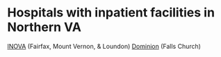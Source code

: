# Hospitals with inpatient facilities in Northern VA

[INOVA](https://inova.org) (Fairfax, Mount Vernon, & Loundon)
[Dominion](https://www.hcavirginia.com/locations/dominion-hospital) (Falls Church)

